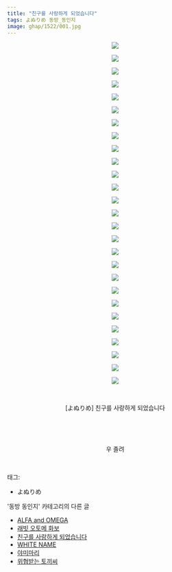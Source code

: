 ```yaml
---
title: "친구를 사랑하게 되었습니다"
tags: よぬりめ 동방_동인지
image: ghap/1522/001.jpg
---
```

<div class="article">
<p style="text-align: center; clear: none; float: none;"><img src="{{ site.nasurl }}/ghap/1522/001.jpg"/></p>
<p style="text-align: center; clear: none; float: none;"><img src="{{ site.nasurl }}/ghap/1522/002.jpg"/></p>
<p style="text-align: center; clear: none; float: none;"><img src="{{ site.nasurl }}/ghap/1522/003.jpg"/></p>
<p style="text-align: center; clear: none; float: none;"><img src="{{ site.nasurl }}/ghap/1522/004.jpg"/></p>
<p style="text-align: center; clear: none; float: none;"><img src="{{ site.nasurl }}/ghap/1522/005.jpg"/></p>
<p style="text-align: center; clear: none; float: none;"><img src="{{ site.nasurl }}/ghap/1522/006.jpg"/></p>
<p style="text-align: center; clear: none; float: none;"><img src="{{ site.nasurl }}/ghap/1522/007.jpg"/></p>
<p style="text-align: center; clear: none; float: none;"><img src="{{ site.nasurl }}/ghap/1522/008.jpg"/></p>
<p style="text-align: center; clear: none; float: none;"><img src="{{ site.nasurl }}/ghap/1522/009.jpg"/></p>
<p style="text-align: center; clear: none; float: none;"><img src="{{ site.nasurl }}/ghap/1522/010.jpg"/></p>
<p style="text-align: center; clear: none; float: none;"><img src="{{ site.nasurl }}/ghap/1522/011.jpg"/></p>
<p style="text-align: center; clear: none; float: none;"><img src="{{ site.nasurl }}/ghap/1522/012.jpg"/></p>
<p style="text-align: center; clear: none; float: none;"><img src="{{ site.nasurl }}/ghap/1522/013.jpg"/></p>
<p style="text-align: center; clear: none; float: none;"><img src="{{ site.nasurl }}/ghap/1522/014.jpg"/></p>
<p style="text-align: center; clear: none; float: none;"><img src="{{ site.nasurl }}/ghap/1522/015.jpg"/></p>
<p style="text-align: center; clear: none; float: none;"><img src="{{ site.nasurl }}/ghap/1522/016.jpg"/></p>
<p style="text-align: center; clear: none; float: none;"><img src="{{ site.nasurl }}/ghap/1522/017.jpg"/></p>
<p style="text-align: center; clear: none; float: none;"><img src="{{ site.nasurl }}/ghap/1522/018.jpg"/></p>
<p style="text-align: center; clear: none; float: none;"><img src="{{ site.nasurl }}/ghap/1522/019.jpg"/></p>
<p style="text-align: center; clear: none; float: none;"><img src="{{ site.nasurl }}/ghap/1522/020.jpg"/></p>
<p style="text-align: center; clear: none; float: none;"><img src="{{ site.nasurl }}/ghap/1522/021.jpg"/></p>
<p style="text-align: center; clear: none; float: none;"><img src="{{ site.nasurl }}/ghap/1522/022.jpg"/></p>
<p style="text-align: center; clear: none; float: none;"><img src="{{ site.nasurl }}/ghap/1522/023.jpg"/></p>
<p style="text-align: center; clear: none; float: none;"><img src="{{ site.nasurl }}/ghap/1522/024.jpg"/></p>
<p style="text-align: center; clear: none; float: none;"><img src="{{ site.nasurl }}/ghap/1522/025.jpg"/></p>
<p style="text-align: center; clear: none; float: none;"><img src="{{ site.nasurl }}/ghap/1522/026.jpg"/></p>
<p style="text-align: center; clear: none; float: none;"><img src="{{ site.nasurl }}/ghap/1522/027.jpg"/></p>
<p style="text-align: center; clear: none; float: none;"><br/></p>
<p style="text-align: center; clear: none; float: none;">[よぬりめ] 친구를 사랑하게 되었습니다</p>
<p style="text-align: center; clear: none; float: none;"><br/></p>
<p style="text-align: center; clear: none; float: none;"><br/></p>
<p style="text-align: center; clear: none; float: none;">우 졸려</p>
<p><br/></p>
</div><div class="tagTrail">
<p>태그: </p>
<ul>
<li>よぬりめ</li>
</ul>
</div><div class="another">
<p>'동방 동인지' 카테고리의 다른 글</p>
<ul>
<li><a href="/2016-08-12-ghap_1524">ALFA and OMEGA</a></li>
<li><a href="/2016-08-12-ghap_1523">래빗 오토메 화보</a></li>
<li><a href="/2016-08-12-ghap_1522">친구를 사랑하게 되었습니다</a></li>
<li><a href="/2016-08-12-ghap_1521">WHITE NAME</a></li>
<li><a href="/2016-08-12-ghap_1520">야미마리</a></li>
<li><a href="/2016-08-12-ghap_1519">위협받는 토끼씨</a></li>
</ul>
</div><div class="cb_module cb_fluid">
<div class="cb_wrt cb_profile">
</div><!-- commentList close -->
</div>